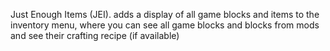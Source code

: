 Just Enough Items (JEI). adds a display of all game blocks and items to the inventory menu, where you can see all game blocks and blocks from mods and see their crafting recipe (if available)
